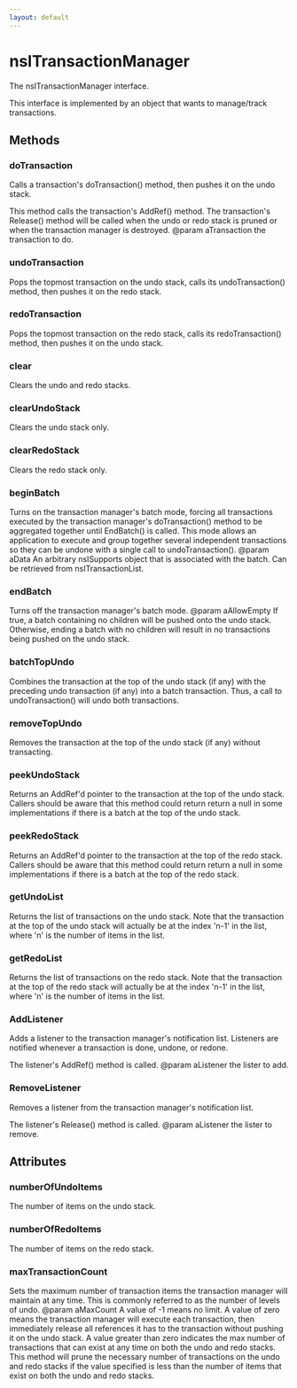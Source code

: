 ```yaml
---
layout: default
---
```


# nsITransactionManager #

The nsITransactionManager interface.
<P>
This interface is implemented by an object that wants to
manage/track transactions.


## Methods ##

### doTransaction ###

Calls a transaction's doTransaction() method, then pushes it on the
undo stack.
<P>
This method calls the transaction's AddRef() method.
The transaction's Release() method will be called when the undo or redo
stack is pruned or when the transaction manager is destroyed.
@param aTransaction the transaction to do.


### undoTransaction ###

Pops the topmost transaction on the undo stack, calls its
undoTransaction() method, then pushes it on the redo stack.


### redoTransaction ###

Pops the topmost transaction on the redo stack, calls its
redoTransaction() method, then pushes it on the undo stack.


### clear ###

Clears the undo and redo stacks.


### clearUndoStack ###

Clears the undo stack only.


### clearRedoStack ###

Clears the redo stack only.


### beginBatch ###

Turns on the transaction manager's batch mode, forcing all transactions
executed by the transaction manager's doTransaction() method to be
aggregated together until EndBatch() is called.  This mode allows an
application to execute and group together several independent transactions
so they can be undone with a single call to undoTransaction().
@param aData An arbitrary nsISupports object that is associated with the
batch. Can be retrieved from nsITransactionList.


### endBatch ###

Turns off the transaction manager's batch mode.
@param aAllowEmpty If true, a batch containing no children will be
pushed onto the undo stack. Otherwise, ending a batch with no
children will result in no transactions being pushed on the undo stack.


### batchTopUndo ###

Combines the transaction at the top of the undo stack (if any) with the
preceding undo transaction (if any) into a batch transaction. Thus,
a call to undoTransaction() will undo both transactions.


### removeTopUndo ###

Removes the transaction at the top of the undo stack (if any) without
transacting.


### peekUndoStack ###

Returns an AddRef'd pointer to the transaction at the top of the
undo stack. Callers should be aware that this method could return
return a null in some implementations if there is a batch at the top
of the undo stack.


### peekRedoStack ###

Returns an AddRef'd pointer to the transaction at the top of the
redo stack. Callers should be aware that this method could return
return a null in some implementations if there is a batch at the top
of the redo stack.


### getUndoList ###

Returns the list of transactions on the undo stack. Note that the
transaction at the top of the undo stack will actually be at the
index 'n-1' in the list, where 'n' is the number of items in the list.


### getRedoList ###

Returns the list of transactions on the redo stack. Note that the
transaction at the top of the redo stack will actually be at the
index 'n-1' in the list, where 'n' is the number of items in the list.


### AddListener ###

Adds a listener to the transaction manager's notification list. Listeners
are notified whenever a transaction is done, undone, or redone.
<P>
The listener's AddRef() method is called.
@param aListener the lister to add.


### RemoveListener ###

Removes a listener from the transaction manager's notification list.
<P>
The listener's Release() method is called.
@param aListener the lister to remove.


## Attributes ##

### numberOfUndoItems ###

The number of items on the undo stack.


### numberOfRedoItems ###

The number of items on the redo stack.


### maxTransactionCount ###

Sets the maximum number of transaction items the transaction manager will
maintain at any time. This is commonly referred to as the number of levels
of undo.
@param aMaxCount A value of -1 means no limit. A value of zero means the
transaction manager will execute each transaction, then immediately release
all references it has to the transaction without pushing it on the undo
stack. A value greater than zero indicates the max number of transactions
that can exist at any time on both the undo and redo stacks. This method
will prune the necessary number of transactions on the undo and redo
stacks if the value specified is less than the number of items that exist
on both the undo and redo stacks.

